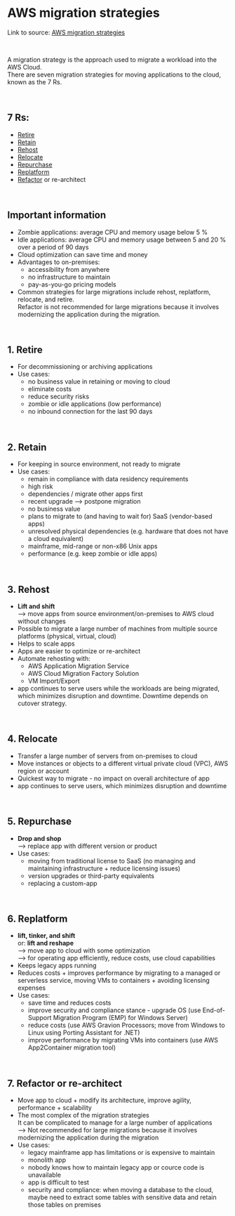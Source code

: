 # AWS migration strategies
Link to source: <a href=https://docs.aws.amazon.com/prescriptive-guidance/latest/large-migration-guide/migration-strategies.html target="_blank" rel="noopener">AWS migration strategies</a>

<br>

A migration strategy is the approach used to migrate a workload into the AWS Cloud.  
There are seven migration strategies for moving applications to the cloud, known as the 7 Rs.

<br>

## <a name='7rs'></a>7 Rs:
* [Retire](#retire)
* [Retain](#retain)
* [Rehost](#rehost)
* [Relocate](#relocate)
* [Repurchase](#repurchase)
* [Replatform](#replatform)
* [Refactor](#refactor) or re-architect

<br>

## <a name='important'></a>Important information
* Zombie applications: average CPU and memory usage below 5 %
* Idle applications: average CPU and memory usage between 5 and 20 % over a period of 90 days
* Cloud optimization can save time and money
* Advantages to on-premises:
  - accessibility from anywhere
  - no infrastructure to maintain
  - pay-as-you-go pricing models
* Common strategies for large migrations include rehost, replatform, relocate, and retire.  
  Refactor is not recommended for large migrations because it involves modernizing the application during the migration.

<br>

## <a name='retire'></a>1. Retire
* For decommissioning or archiving applications
* Use cases:
  - no business value in retaining or moving to cloud
  - eliminate costs
  - reduce security risks
  - zombie or idle applications (low performance)
  - no inbound connection for the last 90 days

<br>

## <a name='retain'></a>2. Retain
* For keeping in source environment, not ready to migrate
* Use cases:
  - remain in compliance with data residency requirements
  - high risk
  - dependencies / migrate other apps first
  - recent upgrade --> postpone migration
  - no business value
  - plans to migrate to (and having to wait for) SaaS (vendor-based apps)
  - unresolved physical dependencies (e.g. hardware that does not have a cloud equivalent)
  - mainframe, mid-range or non-x86 Unix apps
  - performance (e.g. keep zombie or idle apps)

<br>

## <a name='rehost'></a>3. Rehost
* **Lift and shift**  
  --> move apps from source environment/on-premises to AWS cloud without changes
* Possible to migrate a large number of machines from multiple source platforms (physical, virtual, cloud)
* Helps to scale apps
* Apps are easier to optimize or re-architect
* Automate rehosting with:
  - AWS Application Migration Service
  - AWS Cloud Migration Factory Solution
  - VM Import/Export
* app continues to serve users while the workloads are being migrated, which minimizes disruption and downtime. Downtime depends on cutover strategy.

<br>

## <a name='relocate'></a>4. Relocate
* Transfer a large number of servers from on-premises to cloud
* Move instances or objects to a different virtual private cloud (VPC), AWS region or account
* Quickest way to migrate - no impact on overall architecture of app
* app continues to serve users, which minimizes disruption and downtime

<br>

## <a name='repurchase'></a>5. Repurchase
* **Drop and shop**  
  --> replace app with different version or product
* Use cases:
  - moving from traditional license to SaaS (no managing and maintaining infrastructure + reduce licensing issues)
  - version upgrades or third-party equivalents
  - replacing a custom-app

<br>

## <a name='replatform'></a>6. Replatform
* **lift, tinker, and shift**  
  or: **lift and reshape**  
  --> move app to cloud with some optimization  
  --> for operating app efficiently, reduce costs, use cloud capabilities
* Keeps legacy apps running
* Reduces costs + improves performance by migrating to a managed or serverless service, moving VMs to containers + avoiding licensing expenses
* Use cases:
  - save time and reduces costs
  - improve security and compliance stance - upgrade OS (use End-of-Support Migration Program (EMP) for Windows Server)
  - reduce costs (use AWS Gravion Processors; move from Windows to Linux using Porting Assistant for .NET)
  - improve performance by migrating VMs into containers (use AWS App2Container migration tool)

<br>

## <a name='refactor'></a>7. Refactor or re-architect
* Move app to cloud + modify its architecture, improve agility, performance + scalability
* The most complex of the migration strategies  
  It can be complicated to manage for a large number of applications  
  --> Not recommended for large migrations because it involves modernizing the application during the migration
* Use cases:
  - legacy mainframe app has limitations or is expensive to maintain
  - monolith app
  - nobody knows how to maintain legacy app or cource code is unavailable
  - app is difficult to test
  - security and compliance: when moving a database to the cloud, maybe need to extract some tables with sensitive data and retain those tables on premises
